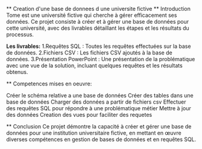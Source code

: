 ** Creation d'une base de donnees d une universite fictive
** Introduction
Tome est une université fictive qui cherche à gérer efficacement ses données. Ce projet consiste à créer et à gérer une base de données 
pour cette université, avec des livrables détaillant les étapes et les résultats du processus.

**Les livrables:** 
1.Requêtes SQL : Toutes les requêtes effectuées sur la base de données.
2.Fichiers CSV : Les fichiers CSV ajoutés à la base de données.
3.Présentation PowerPoint : Une présentation de la problématique avec une vue de la solution, incluant quelques requêtes et les résultats obtenus.


** Competences mises en oeuvre:

  Créer le schéma relative a une base de données
 Créer des tables dans une base de données
 Charger des données a partir de fichiers csv
 Effectuer des requêtes SQL pour répondre à une problématique métier
 Mettre à jour des données
 Creation des vues pour faciliter des requetes

** Conclusion
Ce projet démontre la capacité à créer et gérer une base de données pour une institution universitaire fictive, 
en mettant en œuvre diverses compétences en gestion de bases de données et en requêtes SQL. 

